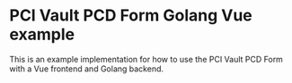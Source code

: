 # PCI Vault PCD Form Golang Vue example

This is an example implementation for how to use the PCI Vault PCD Form
with a Vue frontend and Golang backend.
